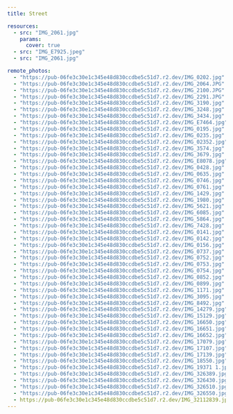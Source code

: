 ```yaml
---
title: Street

resources:
  - src: "IMG_2061.jpg"
    params:
      cover: true
  - src: "IMG_E7925.jpeg"
  - src: "IMG_2061.jpg"

remote_photos:
  - "https://pub-06fe3c30e1c345e48d830ccdbe5c51d7.r2.dev/IMG_0202.jpg"
  - "https://pub-06fe3c30e1c345e48d830ccdbe5c51d7.r2.dev/IMG_2064.JPG"
  - "https://pub-06fe3c30e1c345e48d830ccdbe5c51d7.r2.dev/IMG_2100.JPG"
  - "https://pub-06fe3c30e1c345e48d830ccdbe5c51d7.r2.dev/IMG_2291.JPG"
  - "https://pub-06fe3c30e1c345e48d830ccdbe5c51d7.r2.dev/IMG_3190.jpg"
  - "https://pub-06fe3c30e1c345e48d830ccdbe5c51d7.r2.dev/IMG_3248.jpg"
  - "https://pub-06fe3c30e1c345e48d830ccdbe5c51d7.r2.dev/IMG_3434.jpg"
  - "https://pub-06fe3c30e1c345e48d830ccdbe5c51d7.r2.dev/IMG_E7464.jpg"
  - "https://pub-06fe3c30e1c345e48d830ccdbe5c51d7.r2.dev/IMG_0195.jpg"
  - "https://pub-06fe3c30e1c345e48d830ccdbe5c51d7.r2.dev/IMG_0235.jpg"
  - "https://pub-06fe3c30e1c345e48d830ccdbe5c51d7.r2.dev/IMG_02352.jpg"
  - "https://pub-06fe3c30e1c345e48d830ccdbe5c51d7.r2.dev/IMG_3574.jpg"
  - "https://pub-06fe3c30e1c345e48d830ccdbe5c51d7.r2.dev/IMG_3679.jpg"
  - "https://pub-06fe3c30e1c345e48d830ccdbe5c51d7.r2.dev/IMG_E8078.jpg"
  - "https://pub-06fe3c30e1c345e48d830ccdbe5c51d7.r2.dev/IMG_0428.jpg"
  - "https://pub-06fe3c30e1c345e48d830ccdbe5c51d7.r2.dev/IMG_0635.jpg"
  - "https://pub-06fe3c30e1c345e48d830ccdbe5c51d7.r2.dev/IMG_0746.jpg"
  - "https://pub-06fe3c30e1c345e48d830ccdbe5c51d7.r2.dev/IMG_0761.jpg"
  - "https://pub-06fe3c30e1c345e48d830ccdbe5c51d7.r2.dev/IMG_1429.jpg"
  - "https://pub-06fe3c30e1c345e48d830ccdbe5c51d7.r2.dev/IMG_1980.jpg"
  - "https://pub-06fe3c30e1c345e48d830ccdbe5c51d7.r2.dev/IMG_5621.jpg"
  - "https://pub-06fe3c30e1c345e48d830ccdbe5c51d7.r2.dev/IMG_6085.jpg"
  - "https://pub-06fe3c30e1c345e48d830ccdbe5c51d7.r2.dev/IMG_5864.jpg"
  - "https://pub-06fe3c30e1c345e48d830ccdbe5c51d7.r2.dev/IMG_7428.jpg"
  - "https://pub-06fe3c30e1c345e48d830ccdbe5c51d7.r2.dev/IMG_0141.jpg"
  - "https://pub-06fe3c30e1c345e48d830ccdbe5c51d7.r2.dev/IMG_0142.jpg"
  - "https://pub-06fe3c30e1c345e48d830ccdbe5c51d7.r2.dev/IMG_0156.jpg"
  - "https://pub-06fe3c30e1c345e48d830ccdbe5c51d7.r2.dev/IMG_0737.jpg"
  - "https://pub-06fe3c30e1c345e48d830ccdbe5c51d7.r2.dev/IMG_0752.jpg"
  - "https://pub-06fe3c30e1c345e48d830ccdbe5c51d7.r2.dev/IMG_0753.jpg"
  - "https://pub-06fe3c30e1c345e48d830ccdbe5c51d7.r2.dev/IMG_0754.jpg"
  - "https://pub-06fe3c30e1c345e48d830ccdbe5c51d7.r2.dev/IMG_0852.jpg"
  - "https://pub-06fe3c30e1c345e48d830ccdbe5c51d7.r2.dev/IMG_0899.jpg"
  - "https://pub-06fe3c30e1c345e48d830ccdbe5c51d7.r2.dev/IMG_1171.jpg"
  - "https://pub-06fe3c30e1c345e48d830ccdbe5c51d7.r2.dev/IMG_3095.jpg"
  - "https://pub-06fe3c30e1c345e48d830ccdbe5c51d7.r2.dev/IMG_8492.jpg"
  - "https://pub-06fe3c30e1c345e48d830ccdbe5c51d7.r2.dev/IMG_14279.jpg"
  - "https://pub-06fe3c30e1c345e48d830ccdbe5c51d7.r2.dev/IMG_15129.jpg"
  - "https://pub-06fe3c30e1c345e48d830ccdbe5c51d7.r2.dev/IMG_16650.jpg"
  - "https://pub-06fe3c30e1c345e48d830ccdbe5c51d7.r2.dev/IMG_16651.jpg"
  - "https://pub-06fe3c30e1c345e48d830ccdbe5c51d7.r2.dev/IMG_16652.jpg"
  - "https://pub-06fe3c30e1c345e48d830ccdbe5c51d7.r2.dev/IMG_17079.jpg"
  - "https://pub-06fe3c30e1c345e48d830ccdbe5c51d7.r2.dev/IMG_17107.jpg"
  - "https://pub-06fe3c30e1c345e48d830ccdbe5c51d7.r2.dev/IMG_17139.jpg"
  - "https://pub-06fe3c30e1c345e48d830ccdbe5c51d7.r2.dev/IMG_18550.jpg"
  - "https://pub-06fe3c30e1c345e48d830ccdbe5c51d7.r2.dev/IMG_19371 1.jpg"
  - "https://pub-06fe3c30e1c345e48d830ccdbe5c51d7.r2.dev/IMG_326389.jpg"
  - "https://pub-06fe3c30e1c345e48d830ccdbe5c51d7.r2.dev/IMG_326430.jpg"
  - "https://pub-06fe3c30e1c345e48d830ccdbe5c51d7.r2.dev/IMG_326510.jpg"
  - "https://pub-06fe3c30e1c345e48d830ccdbe5c51d7.r2.dev/IMG_326550.jpg"
  - https://pub-06fe3c30e1c345e48d830ccdbe5c51d7.r2.dev/IMG_32112839.jpg"
---
```

